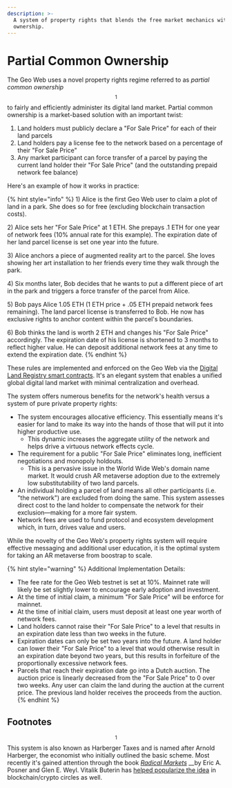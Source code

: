 ```yaml
---
description: >-
  A system of property rights that blends the free market mechanics with common
  ownership.
---
```


# Partial Common Ownership

The Geo Web uses a novel property rights regime referred to as _partial common ownership_$$^1$$ to fairly and efficiently administer its digital land market. Partial common ownership is a market-based solution with an important twist:

1. Land holders must publicly declare a  "For Sale Price" for each of their land parcels
2. Land holders pay a license fee to the network based on a percentage of their "For Sale Price"
3. Any market participant can force transfer of a parcel by paying the current land holder their "For Sale Price" \(and the outstanding prepaid network fee balance\)

Here's an example of how it works in practice:

{% hint style="info" %}
1\) Alice is the first Geo Web user to claim a plot of land in a park. She does so for free \(excluding blockchain transaction costs\). 

2\) Alice sets her "For Sale Price" at 1 ETH. She prepays .1 ETH for one year of network fees \(10% annual rate for this example\). The expiration date of her land parcel license is set one year into the future.

3\) Alice anchors a piece of augmented reality art to the parcel. She loves showing her art installation to her friends every time they walk through the park.

4\) Six months later, Bob decides that he wants to put a different piece of art in the park and triggers a force transfer of the parcel from Alice.

5\) Bob pays Alice 1.05 ETH \(1 ETH price + .05 ETH prepaid network fees remaining\). The land parcel license is transferred to Bob. He now has exclusive rights to anchor content within the parcel's boundaries.

6\) Bob thinks the land is worth 2 ETH and changes his "For Sale Price" accordingly. The expiration date of his license is shortened to 3 months to reflect higher value. He can deposit additional network fees at any time to extend the expiration date.
{% endhint %}

These rules are implemented and enforced on the Geo Web via the [Digital Land Registry smart contracts](digital-land-registry.md). It's an elegant system that enables a unified global digital land market with minimal centralization and overhead.

The system offers numerous benefits for the network's health versus a system of pure private property rights:

* The system encourages allocative efficiency. This essentially means it's easier for land to make its way into the hands of those that will put it into higher productive use.
  * This dynamic increases the aggregate utility of the network and helps drive a virtuous network effects cycle.
* The requirement for a public "For Sale Price" eliminates long, inefficient negotiations and monopoly holdouts. 
  * This is a pervasive issue in the World Wide Web's domain name market. It would crush AR metaverse adoption due to the extremely low substitutability of two land parcels.
* An individual holding a parcel of land means all other participants \(i.e. "the network"\) are excluded from doing the same. This system assesses direct cost to the land holder to compensate the network for their exclusion—making for a more fair system.
* Network fees are used to fund protocol and ecosystem development which, in turn, drives value and users.

While the novelty of the Geo Web's property rights system will require effective messaging and additional user education, it is the optimal system for taking an AR metaverse from boostrap to scale.

{% hint style="warning" %}
Additional Implementation Details:

* The fee rate for the Geo Web testnet is set at 10%. Mainnet rate will likely be set slightly lower to encourage early adoption and investment.
* At the time of initial claim, a minimum "For Sale Price" will be enforce for mainnet.
* At the time of initial claim, users must deposit at least one year worth of network fees.
* Land holders cannot raise their "For Sale Price" to a level that results in an expiration date less than two weeks in the future.
* Expiration dates can only be set two years into the future. A land holder can lower their "For Sale Price" to a level that would otherwise result in an expiration date beyond two years, but this results in forfeiture of the proportionally excessive network fees. 
* Parcels that reach their expiration date go into a Dutch auction. The auction price is linearly decreased from the "For Sale Price" to 0 over two weeks. Any user can claim the land during the auction at the current price. The previous land holder receives the proceeds from the auction.
{% endhint %}

## Footnotes

$$^1$$This system is also known as Harberger Taxes and is named after Arnold Harberger, the economist who initially outlined the basic scheme. Most recently it's gained attention through the book [_Radical Markets_](http://radicalmarkets.com/) __by Eric A. Posner and Glen E. Weyl. Vitalik Buterin has [helped popularize the idea](https://vitalik.ca/general/2018/04/20/radical_markets.html) in blockchain/crypto circles as well.

